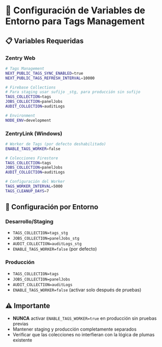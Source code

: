 # 🔧 Configuración de Variables de Entorno para Tags Management

## 📋 Variables Requeridas

### Zentry Web
```bash
# Tags Management
NEXT_PUBLIC_TAGS_SYNC_ENABLED=true
NEXT_PUBLIC_TAGS_REFRESH_INTERVAL=10000

# Firebase Collections
# Para staging usar sufijo _stg, para producción sin sufijo
TAGS_COLLECTION=tags
JOBS_COLLECTION=panelJobs
AUDIT_COLLECTION=auditLogs

# Environment
NODE_ENV=development
```

### ZentryLink (Windows)
```bash
# Worker de Tags (por defecto deshabilitado)
ENABLE_TAGS_WORKER=false

# Colecciones Firestore
TAGS_COLLECTION=tags
JOBS_COLLECTION=panelJobs
AUDIT_COLLECTION=auditLogs

# Configuración del Worker
TAGS_WORKER_INTERVAL=5000
TAGS_CLEANUP_DAYS=7
```

## 🚀 Configuración por Entorno

### Desarrollo/Staging
- `TAGS_COLLECTION=tags_stg`
- `JOBS_COLLECTION=panelJobs_stg`
- `AUDIT_COLLECTION=auditLogs_stg`
- `ENABLE_TAGS_WORKER=false` (por defecto)

### Producción
- `TAGS_COLLECTION=tags`
- `JOBS_COLLECTION=panelJobs`
- `AUDIT_COLLECTION=auditLogs`
- `ENABLE_TAGS_WORKER=false` (activar solo después de pruebas)

## ⚠️ Importante
- **NUNCA** activar `ENABLE_TAGS_WORKER=true` en producción sin pruebas previas
- Mantener staging y producción completamente separados
- Verificar que las colecciones no interfieran con la lógica de plumas existente
